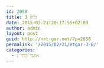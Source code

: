 ```yaml
---
id: 2058
title: גליון 3
date: 2015-02-21T20:17:55+02:00
author: admin
layout: post
guid: http://net-gar.net/?p=2058
permalink: '/2015/02/21/etgar-3-6/'
categories:
  - אתגר כרך ג
---
```

